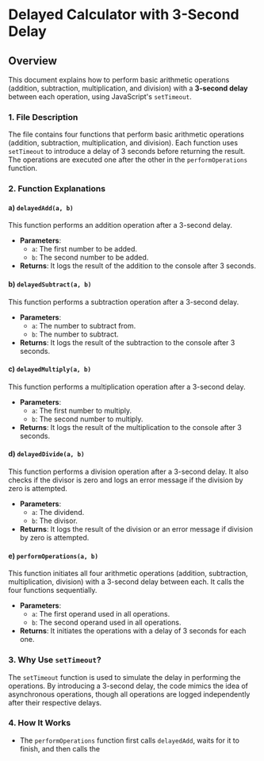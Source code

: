 # Delayed Calculator with 3-Second Delay

## Overview
This document explains how to perform basic arithmetic operations (addition, subtraction, multiplication, and division) with a **3-second delay** between each operation, using JavaScript's `setTimeout`.

### 1. **File Description**
The file contains four functions that perform basic arithmetic operations (addition, subtraction, multiplication, and division). Each function uses `setTimeout` to introduce a delay of 3 seconds before returning the result. The operations are executed one after the other in the `performOperations` function.

### 2. **Function Explanations**

#### a) `delayedAdd(a, b)`
This function performs an addition operation after a 3-second delay. 
- **Parameters**:
  - `a`: The first number to be added.
  - `b`: The second number to be added.
- **Returns**: It logs the result of the addition to the console after 3 seconds.

#### b) `delayedSubtract(a, b)`
This function performs a subtraction operation after a 3-second delay.
- **Parameters**:
  - `a`: The number to subtract from.
  - `b`: The number to subtract.
- **Returns**: It logs the result of the subtraction to the console after 3 seconds.

#### c) `delayedMultiply(a, b)`
This function performs a multiplication operation after a 3-second delay.
- **Parameters**:
  - `a`: The first number to multiply.
  - `b`: The second number to multiply.
- **Returns**: It logs the result of the multiplication to the console after 3 seconds.

#### d) `delayedDivide(a, b)`
This function performs a division operation after a 3-second delay. It also checks if the divisor is zero and logs an error message if the division by zero is attempted.
- **Parameters**:
  - `a`: The dividend.
  - `b`: The divisor.
- **Returns**: It logs the result of the division or an error message if division by zero is attempted.

#### e) `performOperations(a, b)`
This function initiates all four arithmetic operations (addition, subtraction, multiplication, division) with a 3-second delay between each. It calls the four functions sequentially.
- **Parameters**:
  - `a`: The first operand used in all operations.
  - `b`: The second operand used in all operations.
- **Returns**: It initiates the operations with a delay of 3 seconds for each one.

### 3. **Why Use `setTimeout`?**
The `setTimeout` function is used to simulate the delay in performing the operations. By introducing a 3-second delay, the code mimics the idea of asynchronous operations, though all operations are logged independently after their respective delays.

### 4. **How It Works**
- The `performOperations` function first calls `delayedAdd`, waits for it to finish, and then calls the
